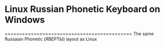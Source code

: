 # Linux Russian Phonetic Keyboard on Windows
============================================
The same Russaian Phonetic (ЯВЕРТЫ) layout as Linux
